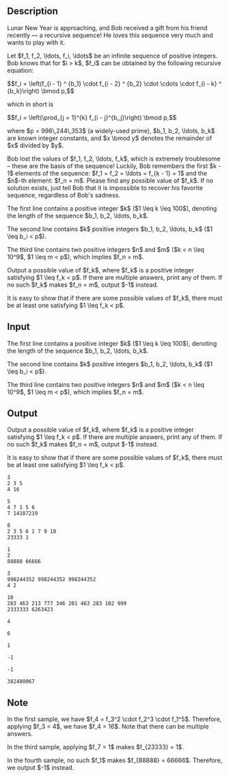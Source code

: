## Description

<div><p><span class="tex-font-style-it">Lunar New Year is approaching, and Bob received a gift from his friend recently — a recursive sequence!</span> He loves this sequence very much and wants to play with it.</p><p>Let $f_1, f_2, \ldots, f_i, \ldots$ be an infinite sequence of positive integers. Bob knows that for $i &gt; k$, $f_i$ can be obtained by the following recursive equation:</p><p>$$f_i = \left(f_{i - 1} ^ {b_1} \cdot f_{i - 2} ^ {b_2} \cdot \cdots \cdot f_{i - k} ^ {b_k}\right) \bmod p,$$</p><p>which in short is</p><p>$$f_i = \left(\prod_{j = 1}^{k} f_{i - j}^{b_j}\right) \bmod p,$$</p><p>where $p = 998\,244\,353$ (a widely-used prime), $b_1, b_2, \ldots, b_k$ are known integer constants, and $x \bmod y$ denotes the remainder of $x$ divided by $y$.</p><p>Bob lost the values of $f_1, f_2, \ldots, f_k$, which is extremely troublesome – these are the basis of the sequence! Luckily, Bob remembers the first $k - 1$ elements of the sequence: $f_1 = f_2 = \ldots = f_{k - 1} = 1$ and the $n$-th element: $f_n = m$. Please find any possible value of $f_k$. If no solution exists, just tell Bob that it is impossible to recover his favorite sequence, regardless of Bob's sadness.</p></div><div class="input-specification"><p>The first line contains a positive integer $k$ ($1 \leq k \leq 100$), denoting the length of the sequence $b_1, b_2, \ldots, b_k$.</p><p>The second line contains $k$ positive integers $b_1, b_2, \ldots, b_k$ ($1 \leq b_i &lt; p$).</p><p>The third line contains two positive integers $n$ and $m$ ($k &lt; n \leq 10^9$, $1 \leq m &lt; p$), which implies $f_n = m$.</p></div><div class="output-specification"><p>Output a possible value of $f_k$, where $f_k$ is a positive integer satisfying $1 \leq f_k &lt; p$. If there are multiple answers, print any of them. If no such $f_k$ makes $f_n = m$, output $-1$ instead.</p><p>It is easy to show that if there are some possible values of $f_k$, there must be at least one satisfying $1 \leq f_k &lt; p$.</p></div>

## Input

<p>The first line contains a positive integer $k$ ($1 \leq k \leq 100$), denoting the length of the sequence $b_1, b_2, \ldots, b_k$.</p><p>The second line contains $k$ positive integers $b_1, b_2, \ldots, b_k$ ($1 \leq b_i &lt; p$).</p><p>The third line contains two positive integers $n$ and $m$ ($k &lt; n \leq 10^9$, $1 \leq m &lt; p$), which implies $f_n = m$.</p>

## Output

<p>Output a possible value of $f_k$, where $f_k$ is a positive integer satisfying $1 \leq f_k &lt; p$. If there are multiple answers, print any of them. If no such $f_k$ makes $f_n = m$, output $-1$ instead.</p><p>It is easy to show that if there are some possible values of $f_k$, there must be at least one satisfying $1 \leq f_k &lt; p$.</p>





```input1
3
2 3 5
4 16
```




```input2
5
4 7 1 5 6
7 14187219
```




```input3
8
2 3 5 6 1 7 9 10
23333 1
```




```input4
1
2
88888 66666
```




```input5
3
998244352 998244352 998244352
4 2
```




```input6
10
283 463 213 777 346 201 463 283 102 999
2333333 6263423
```




```output1
4
```




```output2
6
```




```output3
1
```




```output4
-1
```




```output5
-1
```




```output6
382480067
```



## Note

<p>In the first sample, we have $f_4 = f_3^2 \cdot f_2^3 \cdot f_1^5$. Therefore, applying $f_3 = 4$, we have $f_4 = 16$. Note that there can be multiple answers.</p><p>In the third sample, applying $f_7 = 1$ makes $f_{23333} = 1$.</p><p>In the fourth sample, no such $f_1$ makes $f_{88888} = 66666$. Therefore, we output $-1$ instead.</p>
